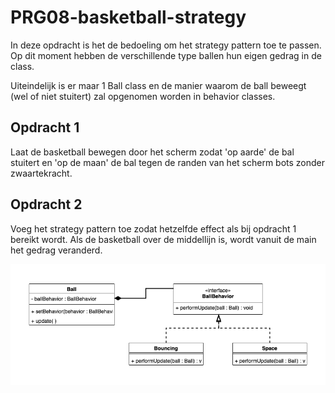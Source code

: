 # PRG08-basketball-strategy

In deze opdracht is het de bedoeling om het strategy pattern toe te passen. Op dit moment hebben de verschillende type ballen hun eigen gedrag in de class. 

Uiteindelijk is er maar 1 Ball class en de manier waarom de ball beweegt (wel of niet stuitert) zal opgenomen worden in behavior classes. 

## Opdracht 1
Laat de basketball bewegen door het scherm zodat 'op aarde' de bal stuitert en 'op de maan' de bal tegen de randen van het scherm bots zonder zwaartekracht. 

## Opdracht 2 
Voeg het strategy pattern toe zodat hetzelfde effect als bij opdracht 1 bereikt wordt. Als de basketball over de middellijn is, wordt vanuit de main het gedrag veranderd. 

![alt text](basketball-strategy.png "UML Basketball Strategy")